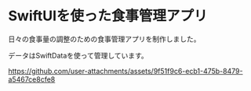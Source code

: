 # SwiftUIを使った食事管理アプリ
日々の食事量の調整のための食事管理アプリを制作しました。

データはSwiftDataを使って管理しています。

https://github.com/user-attachments/assets/9f51f9c6-ecb1-475b-8479-a5467ce8cfe8

